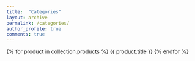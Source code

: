 ```yaml
---
title:  "Categories"
layout: archive
permalink: /categories/
author_profile: true
comments: true
---
```


  {% for product in collection.products %}
    {{ product.title }}
  {% endfor %}
